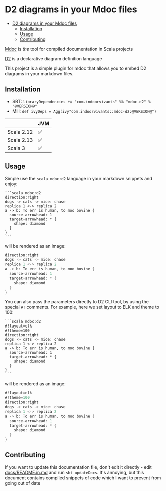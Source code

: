 # D2 diagrams in your Mdoc files

<!--toc:start-->
- [D2 diagrams in your Mdoc files](#d2-diagrams-in-your-mdoc-files)
  - [Installation](#installation)
  - [Usage](#usage)
  - [Contributing](#contributing)
<!--toc:end-->

[Mdoc](https://scalameta.org/mdoc/) is _the_ tool for compiled documentation in Scala projects

[D2](https://d2lang.com/) is a declarative diagram definition language

This project is a simple plugin for mdoc that allows you to embed D2 diagrams in 
your markdown files.

## Installation

- SBT: `libraryDependencies += "com.indoorvivants" %% "mdoc-d2" % "@VERSION@"`
- Mill: `def ivyDeps = Agg(ivy"com.indoorvivants::mdoc-d2:@VERSION@")`

|                | JVM  | 
| -------------- | ---  | 
| Scala 2.12  | ✅   | 
| Scala 2.13   | ✅   | 
| Scala 3    | ✅   | 


## Usage

Simple use the `scala mdoc:d2` language in your markdown snippets and enjoy:

````
```scala mdoc:d2
direction:right
dogs -> cats -> mice: chase
replica 1 <-> replica 2
a -> b: To err is human, to moo bovine {
  source-arrowhead: 1
  target-arrowhead: * {
    shape: diamond
  }
}
```
````

will be rendered as an image:

```scala mdoc:d2
direction:right
dogs -> cats -> mice: chase
replica 1 <-> replica 2
a -> b: To err is human, to moo bovine {
  source-arrowhead: 1
  target-arrowhead: * {
    shape: diamond
  }
}
```

You can also pass the parameters directly to D2 CLI tool, by using the special `#!` comments. For example, here we set layout to ELK and theme to 100:

````
```scala mdoc:d2
#!layout=elk
#!theme=100
direction:right
dogs -> cats -> mice: chase
replica 1 <-> replica 2
a -> b: To err is human, to moo bovine {
  source-arrowhead: 1
  target-arrowhead: * {
    shape: diamond
  }
}
```
````

will be rendered as an image:

```scala mdoc:d2
#!layout=elk
#!theme=100
direction:right
dogs -> cats -> mice: chase
replica 1 <-> replica 2
a -> b: To err is human, to moo bovine {
  source-arrowhead: 1
  target-arrowhead: * {
    shape: diamond
  }
}
```

## Contributing

If you want to update this documentation file, don't edit it directly - edit [docs/README.in.md](/docs/README.in.md) and run `sbt updateDocs`. It's annoying, but this document contains compiled snippets of code which I want to prevent from going out of date


